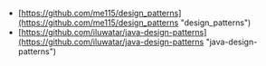 - [https://github.com/me115/design_patterns](https://github.com/me115/design_patterns "design_patterns")
- [https://github.com/iluwatar/java-design-patterns](https://github.com/iluwatar/java-design-patterns "java-design-patterns")